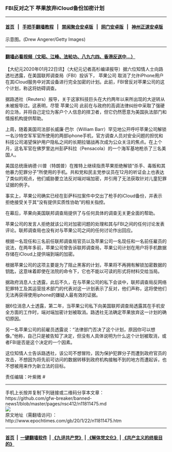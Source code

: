 ### FBI反对之下 苹果放弃iCloud备份加密计划
------------------------

#### [首页](https://github.com/gfw-breaker/banned-news1/blob/master/README.md) &nbsp;&nbsp;|&nbsp;&nbsp; [手把手翻墙教程](https://github.com/gfw-breaker/guides/wiki) &nbsp;&nbsp;|&nbsp;&nbsp; [禁闻聚合安卓版](https://github.com/gfw-breaker/bn-android) &nbsp;&nbsp;|&nbsp;&nbsp; [网门安卓版](https://github.com/oGate2/oGate) &nbsp;&nbsp;|&nbsp;&nbsp; [神州正道安卓版](https://github.com/SzzdOgate/update) 



<div><img alt="" class="aligncenter wp-post-image" src="http://i.epochtimes.com/assets/uploads/2019/04/GettyImages-1090897606-600x400.jpg"/>
<div class="red16 caption">
 示意图。(Drew Angerer/Getty Images)
</div>
</div><hr/>

#### [翻墙必看视频（文昭、江峰、法轮功、八九六四、香港反送中...）](http://167.172.214.107/home.html)

<div><p>
 【大纪元2020年01月22日讯】（大纪元记者高杉编译报导）据六位知情人士向路透社透露，在美国联邦调查局（FBI）投诉下，
 <ok href="http://www.epochtimes.com/gb/tag/%E8%8B%B9%E6%9E%9C%E5%85%AC%E5%8F%B8.html">
  苹果公司
 </ok>
 取消了允许iPhone用户在其iCloud服务中对其设备进行完全加密的计划。此前，FBI曾反对苹果公司的这个计划，称这将妨碍调查。
</p>
<p>
 据路透社（Reuters）报导，关于这家科技巨头在大约两年以来所出现的大逆转从未被报导过。这表明，尽管
 <ok href="http://www.epochtimes.com/gb/tag/%E8%8B%B9%E6%9E%9C%E5%85%AC%E5%8F%B8.html">
  苹果公司
 </ok>
 此前在与政府的高调法律纠纷中采取了强硬的立场，并将自己定位为客户个人信息的捍卫者，但它仍然愿意为美国执法部门和情报机构提供帮助。
</p>
<p>
 上周，随着美国司法部长威廉‧巴尔（William Barr）罕见地公开呼吁苹果公司解锁一名沙特空军军官所使用的两部iphone手机，官方调查人员对安全问题的担忧和科技公司渴望保护用户隐私之间的长期拉锯战再次成为公众关注的焦点。在上个月，这名军官在佛罗里达州彭萨科拉（Pensacola）的一个海军基地枪杀了三名美国人。
</p>
<p>
 美国总统唐纳德‧川普（特朗普）在推特上继续指责苹果拒绝解锁“杀手、毒贩和其他暴力犯罪分子”所使用的手机。共和党和民主党参议员在12月的听证会上也表达了类似的观点，他们威胁要立法反对端对端加密，并引用了无法获取针对儿童犯罪证据的例子。
</p>
<p>
 事实上，苹果公司确实已经在彭萨科拉案件中交出了枪手的iCloud备份，并表示拒绝接受关于其“没有提供实质性协助”的相关指控。
</p>
<p>
 在幕后，苹果向美国联邦调查局提供了与任何具体的调查无关更全面的帮助。
</p>
<p>
 苹果公司的发言人拒绝就该公司对加密问题的处理和其与FBI之间的任何讨论发表评论。联邦调查局也没有对与苹果公司之间的任何讨论作出回应。
</p>
<p>
 根据一名现任和三名前任联邦调查局官员以及苹果公司一名现任和一名前任雇员的说法，在两年多前，苹果公司曾告诉联邦调查局，苹果公司计划在用户将手机数据存储在iCloud上提供端到端的加密。
</p>
<p>
 根据苹果公司的这项主要是为了阻止黑客的计划，苹果将不再拥有解锁加密数据的钥匙，这意味着即使在法院的命令下，它也不能以可读的形式将材料交给当局。
</p>
<p>
 据政府消息人士透露，此后不久，在与苹果公司的私下会谈中，联邦调查局反网络犯罪特工及其运营技术部门的代表对这一计划表示了反对，他们声称，这将使他们无法再获得使用iphone的嫌疑人最有效的证据。
</p>
<p>
 据6位消息人士透露，第二年，当苹果公司私下向美国联邦调查局透露其在手机安全方面的工作时，端对端加密计划被取消。路透社无法确定苹果放弃这一计划的确切原因。
</p>
<p>
 另一名苹果公司的前雇员透露说：“法律部门否决了这个计划，原因你可以想像。”他称，自己只是被告知了决定，但没有人具体说明为什么这个计划被取消，或者FBI是否是这个决定的一个因素。
</p>
<p>
 这位知情人士告诉路透社，该公司不想冒险，因为保护犯罪分子而遭到政府官员的攻击，不想因为将先前可访问的数据转移到政府机构接触不到的地方而遭起诉，也不想被用来作为新立法的目标。
</p>
<p>
 责任编辑：叶紫微 #
</p>
</div>
<hr/>
手机上长按并复制下列链接或二维码分享本文章：<br/>
https://github.com/gfw-breaker/banned-news1/blob/master/pages/nsc412/n11811475.md <br/>
<a href='https://github.com/gfw-breaker/banned-news1/blob/master/pages/nsc412/n11811475.md'><img src='https://github.com/gfw-breaker/banned-news1/blob/master/pages/nsc412/n11811475.md.png'/></a> <br/>
原文地址（需翻墙访问）：http://www.epochtimes.com/gb/20/1/22/n11811475.htm


------------------------
#### [首页](https://github.com/gfw-breaker/banned-news1/blob/master/README.md) &nbsp;|&nbsp; [一键翻墙软件](https://github.com/gfw-breaker/nogfw/blob/master/README.md) &nbsp;| [《九评共产党》](https://github.com/gfw-breaker/9ping.md/blob/master/README.md#九评之一评共产党是什么) | [《解体党文化》](https://github.com/gfw-breaker/jtdwh.md/blob/master/README.md) | [《共产主义的终极目的》](https://github.com/gfw-breaker/gczydzjmd.md/blob/master/README.md)


<img src='http://gfw-breaker.win/banned-news/pages/nsc412/n11811475.md' width='0px' height='0px'/>
